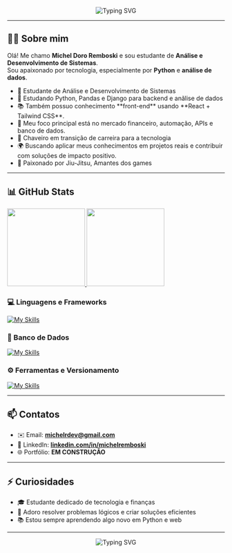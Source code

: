 <p align="center">
  <img src="https://readme-typing-svg.demolab.com?font=Fira+Code&size=22&pause=1000&color=00F7FF&center=true&vCenter=true&width=550&lines=Desenvolvedor+Python+e+Analista+de+dados;Estudante+de+ADS+%F0%9F%93%9A;Apaixonado+por+tecnologia+e+dados" alt="Typing SVG" />
</p>

---



## 👨‍💻 Sobre mim

Olá! Me chamo **Michel Doro Remboski** e sou estudante de **Análise e Desenvolvimento de Sistemas**.  
Sou apaixonado por tecnologia, especialmente por **Python** e **análise de dados**.

<ul dir="auto">
<li>🧠 Estudante de Análise e Desenvolvimento de Sistemas</li>
<li>🐍 Estudando Python, Pandas e Django para backend e anãlise de dados</li>
<li>📚 Também possuo conhecimento **front-end** usando **React + Tailwind CSS**.</li>
<li>🎯 Meu foco principal está no mercado financeiro, automação, APIs e banco de dados.
<li>💼 Chaveiro em transição de carreira para a tecnologia</li>
<li>🌍 Buscando aplicar meus conhecimentos em projetos reais e contribuir com soluções de impacto positivo.</li>
<li>🥋 Paixonado por Jiu-Jitsu, Amantes dos games</li>
</ul>

---
## 📊 GitHub Stats

<a href="https://github.com/mremboski">
<img height="180em align="center" src="https://github-readme-stats.vercel.app/api?username=mremboski&show_icons=true&theme=radical" data-canonical-src="https://github-readme-stats.vercel.app/api?username=mremboski&show_icons=true&theme=radical" style="max-width: 100%;">
</a>
  <img height="180em align="center " src="https://github-readme-stats.vercel.app/api/top-langs/?username=mremboski&hide_progress=true&theme=radical" data-canonical-src="https://github-readme-stats.vercel.app/api?username=mremboski&amp;show_icons=true&amp;theme=radical&amp;include_all_commits=true&amp;count_private=true](https://github-readme-stats.vercel.app/api?username=mremboski&show_icons=true&theme=radical)" style="max-width: 100%;">

### 💻 Linguagens e Frameworks

[![My Skills](https://skillicons.dev/icons?i=js,html,css,py,tailwind,react&perline=10)](https://skillicons.dev)

### 🧠 Banco de Dados

[![My Skills](https://skillicons.dev/icons?i=mysql,mongodb)](https://skillicons.dev)

### ⚙️ Ferramentas e Versionamento

[![My Skills](https://skillicons.dev/icons?i=vscode,pycharm,git,github&perline=10)](https://skillicons.dev)

---

## 📫 Contatos

- ✉️ Email: **michelrdev@gmail.com**
- 💼 LinkedIn: **[linkedin.com/in/michelremboski](https://linkedin.com/in/michel-remboski-0a8890229)**
- 🌐 Portfólio: **EM CONSTRUÇÃO**

---

## ⚡ Curiosidades

- 🎓 Estudante dedicado de tecnologia e finanças
- 🧩 Adoro resolver problemas lógicos e criar soluções eficientes
- 📚 Estou sempre aprendendo algo novo em Python e web

---

<p align="center">
  <img src="https://readme-typing-svg.demolab.com?font=Fira+Code&size=22&pause=1000&color=00F7FF&center=true&vCenter=true&width=460&lines=Obrigado+por+Acessar+Meu+Perfil+%F0%9F%93%9A" alt="Typing SVG" />
</p>

